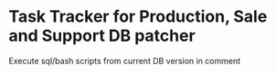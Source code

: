 # Task Tracker for Production, Sale and Support DB patcher
Execute sql/bash scripts from current DB version in comment